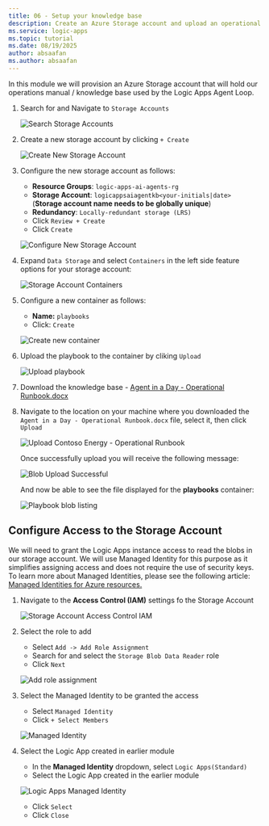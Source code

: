 ```yaml
---
title: 06 - Setup your knowledge base
description: Create an Azure Storage account and upload an operational runbook for agent knowledge retrieval.
ms.service: logic-apps
ms.topic: tutorial
ms.date: 08/19/2025
author: absaafan
ms.author: absaafan
---
```


In this module we will provision an Azure Storage account that will hold our operations manual / knowledge base used by the Logic Apps Agent Loop.


1. Search for and Navigate to `Storage Accounts`

    ![Search Storage Accounts](./images/06_01_search_storage_accounts.png "Serch Storage Accounts")

1. Create a new storage account by clicking `+ Create` 

    ![Create New Storage Account](./images/06_02_create_new_storage_accounts.png "create new storage account")

1. Configure the new storage account as follows:

    - **Resource Groups**: `logic-apps-ai-agents-rg`
    - **Storage Account**: `logicappsaiagentkb<your-initials|date>`  (**Storage account name needs to be globally unique**)
    - **Redundancy**: `Locally-redundant storage (LRS)`
    - Click `Review + Create`
    - Click  `Create`

    ![Configure New Storage Account](./images/06_03_configure_new_storage_accounts.png "configure new storage account")

1. Expand `Data Storage` and select `Containers` in the left side feature options for your storage account:

    ![Storage Account Containers](./images/06_04_storage_account_containers.png "storage account containers")

1. Configure a new container as follows:
    
    - **Name:** `playbooks`
    - Click: `Create`

    ![Create new container](./images/06_05_new_storage_account_container.png "create new container")


1. Upload the playbook to the container by cliking `Upload`

    ![Upload playbook](./images/06_06_upload_playbook.png "upload playbook")

1. Download the knowledge base - [Agent in a Day - Operational Runbook.docx](./resources/Agent%20in%20a%20Day%20-%20Operational%20Runbook.docx "download playbook")
   
2. Navigate to the location on your machine where you downloaded the `Agent in a Day - Operational Runbook.docx` file, select it, then click `Upload`

    ![Upload Contoso Energy - Operational Runbook](./images/06_07_upload_operational_runbook.png "upload operational runbook")

    Once successfully upload you will receive the following message:
    
    ![Blob Upload Successful](./images/06_08_upload_success.png "blob upload successful")

    And now be able to see the file displayed for the **playbooks** container:

    ![Playbook blob listing](./images/06_09_playbook_blob_list.png "playbook blob listing")


## Configure Access to the Storage Account
We will need to grant the Logic Apps instance access to read the blobs in our storage account. We will use Managed Identity for this purpose as it simplifies assigning access and does not require the use of security keys. To learn more about Managed Identities, please see the following article: <a href="https://learn.microsoft.com/en-us/entra/identity/managed-identities-azure-resources/overview" title="Managed Identities for Azure resources">Managed Identities for Azure resources. </a>

1. Navigate to the **Access Control (IAM)** settings  fo the Storage Account 

    ![Storage Account Access Control IAM](./images/06_10_storage_account_access_control.png "storage account access control iam")

1. Select the role to add

    - Select `Add -> Add Role Assignment`
    - Search for and select the `Storage Blob Data Reader` role
    - Click `Next`

    ![Add role assignment](./images/06_11_add_role_assignment.png "add role assignment")

1. Select the Managed Identity to be granted the access

    - Select `Managed Identity`
    - Click `+ Select Members`

    ![Managed Identity](./images/06_12_managed_identity.png "managed identity")

1. Select the Logic App created in earlier module

    - In the **Managed Identity** dropdown, select `Logic Apps(Standard)`
    - Select the Logic App created in the earlier module

    ![Logic Apps Managed Identity](./images/06_13_logic_apps_managed_identity.png "logic apps managed identity")

    - Click `Select`
    - Click `Close`

